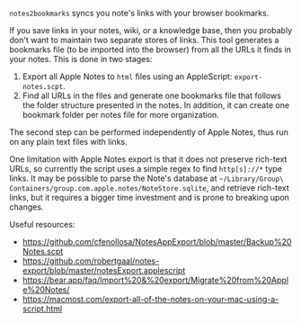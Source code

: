 `notes2bookmarks` syncs you note's links with your browser bookmarks.

If you save links in your notes, wiki, or a knowledge base, then you probably
don't want to maintain two separate stores of links. This tool generates a
bookmarks file (to be imported into the browser) from all the URLs it finds
in your notes. This is done in two stages:

1. Export all Apple Notes to `html` files using an AppleScript: `export-notes.scpt`.
2. Find all URLs in the files and generate one bookmarks file that follows the folder
   structure presented in the notes. In addition, it can create one bookmark folder
   per notes file for more organization.
   
The second step can be performed independently of Apple Notes, thus run on any
plain text files with links.

One limitation with Apple Notes export is that it does not preserve rich-text URLs,
so currently the script uses a simple regex to find `http[s]://*` type links.
It may be possible to parse the Note's database at
`~/Library/Group\ Containers/group.com.apple.notes/NoteStore.sqlite`, and retrieve
rich-text links, but it requires a bigger time investment and is prone to breaking
upon changes.

Useful resources:

- https://github.com/cfenollosa/NotesAppExport/blob/master/Backup%20Notes.scpt
- https://github.com/robertgaal/notes-export/blob/master/notesExport.applescript
- https://bear.app/faq/Import%20&%20export/Migrate%20from%20Apple%20Notes/
- https://macmost.com/export-all-of-the-notes-on-your-mac-using-a-script.html
